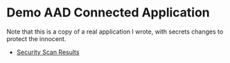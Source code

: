 # Demo AAD Connected Application

Note that this is a copy of a real application I wrote, with secrets changes to protect the innocent.

 - [Security Scan Results](https://github.com/Anthophila/martin_AADWebApp/security)